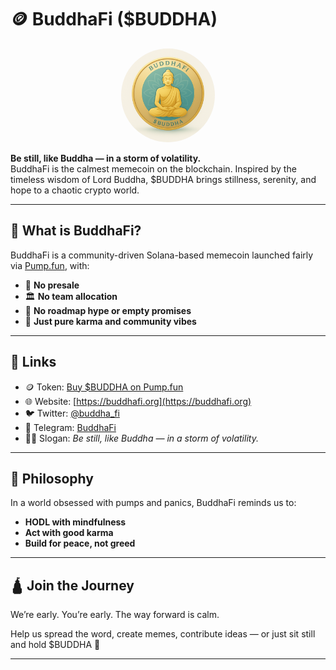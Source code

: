 # 🪙 BuddhaFi ($BUDDHA)

<center>
<img src="./assets/logo.png" alt="BuddhaFi" width="150" style="border-radius: 100%;"/>
</center>

**Be still, like Buddha — in a storm of volatility.**  
BuddhaFi is the calmest memecoin on the blockchain. Inspired by the timeless wisdom of Lord Buddha, $BUDDHA brings stillness, serenity, and hope to a chaotic crypto world.

---

## 🌊 What is BuddhaFi?

BuddhaFi is a community-driven Solana-based memecoin launched fairly via [Pump.fun](https://pump.fun/coin/BkBRPHqMETUD4gg7kgzGg38dqS9bR7hFaNAgMJYipump), with:

- 🧘 **No presale**
- 🏛️ **No team allocation**
- 🚫 **No roadmap hype or empty promises**
- 🫱 **Just pure karma and community vibes**

---

## 🔗 Links

- 🪙 Token: [Buy $BUDDHA on Pump.fun](https://pump.fun/coin/BkBRPHqMETUD4gg7kgzGg38dqS9bR7hFaNAgMJYipump)
- 🌐 Website: [https://buddhafi.org](https://buddhafi.org)
- 🐦 Twitter: [@buddha_fi](https://x.com/buddha_fi)
- 📱 Telegram: [BuddhaFi](https://t.me/buddhaficoin)
- 🧘‍♂️ Slogan: _Be still, like Buddha — in a storm of volatility._

---

## 📜 Philosophy

In a world obsessed with pumps and panics, BuddhaFi reminds us to:

- **HODL with mindfulness**
- **Act with good karma**
- **Build for peace, not greed**

---

## 🛕 Join the Journey

We’re early. You’re early. The way forward is calm.

Help us spread the word, create memes, contribute ideas — or just sit still and hold $BUDDHA 🧘

---
